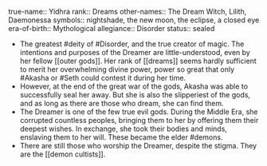 true-name:: Yidhra
rank:: Dreams
other-names:: The Dream Witch, Lilith, Daemonessa
symbols:: nightshade, the new moon, the eclipse, a closed eye
era-of-birth:: Mythological
allegiance:: Disorder
status:: sealed

- The greatest #deity of #Disorder, and the true creator of magic. The intentions and purposes of the Dreamer are little-understood, even by her fellow [[outer gods]]. Her rank of [[dreams]] seems hardly sufficient to merit her overwhelming divine power, power so great that only #Akasha or #Seth could contest it during her time.
- However, at the end of the great war of the gods, Akasha was able to successfully seal her away. But she is also the slipperiest of the gods, and as long as there are those who dream, she can find them.
- The Dreamer is one of the few true evil gods. During the Middle Era, she corrupted countless peoples, bringing them to her by offering them their deepest wishes. In exchange, she took their bodies and minds, enslaving them to her will. These became the elder #demons.
- There are still those who worship the Dreamer, despite the stigma. They are the [[demon cultists]].